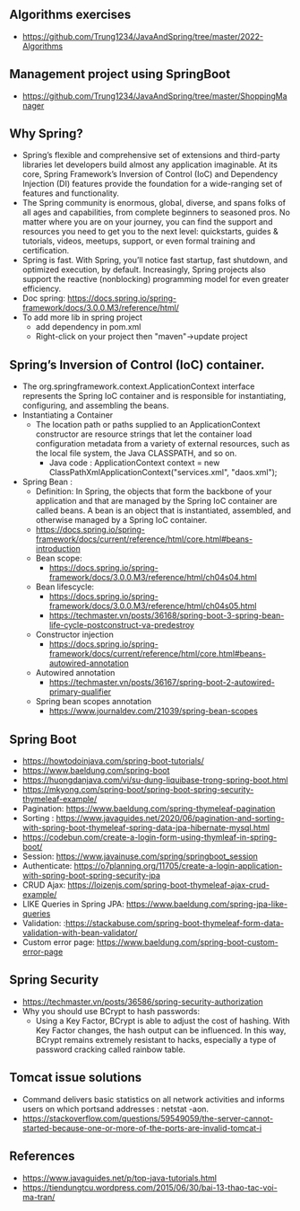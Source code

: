 ## Algorithms exercises
 - https://github.com/Trung1234/JavaAndSpring/tree/master/2022-Algorithms
## Management project using SpringBoot
 - https://github.com/Trung1234/JavaAndSpring/tree/master/ShoppingManager
## Why Spring?
 - Spring’s flexible and comprehensive set of extensions and third-party libraries let developers build almost any application imaginable. At its core, Spring Framework’s Inversion of Control (IoC) and Dependency Injection (DI) features provide the foundation for a wide-ranging set of features and functionality. 
 - The Spring community is enormous, global, diverse, and spans folks of all ages and capabilities, from complete beginners to seasoned pros. No matter where you are on your journey, you can find the support and resources you need to get you to the next level: quickstarts, guides & tutorials, videos, meetups, support, or even formal training and certification.
 - Spring is fast. With Spring, you’ll notice fast startup, fast shutdown, and optimized execution, by default. Increasingly, Spring projects also support the reactive (nonblocking) programming model for even greater efficiency.
 - Doc spring: https://docs.spring.io/spring-framework/docs/3.0.0.M3/reference/html/
 - To add more lib in spring project
     + add dependency in pom.xml
     + Right-click on your project then "maven"->update project

## Spring’s Inversion of Control (IoC) container.
 - The org.springframework.context.ApplicationContext interface represents the Spring IoC container and is responsible for instantiating, configuring, and assembling the beans.
 -  Instantiating a Container
     + The location path or paths supplied to an ApplicationContext constructor are resource strings that let the container load configuration metadata from a variety of external          resources, such as the local file system, the Java CLASSPATH, and so on.
          - Java code : ApplicationContext context = new ClassPathXmlApplicationContext("services.xml", "daos.xml");
 - Spring Bean :
     + Definition: In Spring, the objects that form the backbone of your application and that are managed by the Spring IoC container are called beans. A bean is an object that is instantiated, assembled, and otherwise managed by a Spring IoC container.
     + https://docs.spring.io/spring-framework/docs/current/reference/html/core.html#beans-introduction
     + Bean scope: 
          - https://docs.spring.io/spring-framework/docs/3.0.0.M3/reference/html/ch04s04.html
     + Bean lifescycle: 
          - https://docs.spring.io/spring-framework/docs/3.0.0.M3/reference/html/ch04s05.html
          - https://techmaster.vn/posts/36168/spring-boot-3-spring-bean-life-cycle-postconstruct-va-predestroy
     + Constructor injection 
          - https://docs.spring.io/spring-framework/docs/current/reference/html/core.html#beans-autowired-annotation
     + Autowired annotation
          - https://techmaster.vn/posts/36167/spring-boot-2-autowired-primary-qualifier
     + Spring bean scopes annotation
          - https://www.journaldev.com/21039/spring-bean-scopes

## Spring Boot
 - https://howtodoinjava.com/spring-boot-tutorials/
 - https://www.baeldung.com/spring-boot
 - https://huongdanjava.com/vi/su-dung-liquibase-trong-spring-boot.html
 - https://mkyong.com/spring-boot/spring-boot-spring-security-thymeleaf-example/
 - Pagination: https://www.baeldung.com/spring-thymeleaf-pagination
 - Sorting : https://www.javaguides.net/2020/06/pagination-and-sorting-with-spring-boot-thymeleaf-spring-data-jpa-hibernate-mysql.html
 - https://codebun.com/create-a-login-form-using-thymleaf-in-spring-boot/
 - Session: https://www.javainuse.com/spring/springboot_session
 - Authenticate: https://o7planning.org/11705/create-a-login-application-with-spring-boot-spring-security-jpa
 - CRUD Ajax: https://loizenjs.com/spring-boot-thymeleaf-ajax-crud-example/
 - LIKE Queries in Spring JPA: https://www.baeldung.com/spring-jpa-like-queries
 - Validation: :https://stackabuse.com/spring-boot-thymeleaf-form-data-validation-with-bean-validator/
 - Custom error page: https://www.baeldung.com/spring-boot-custom-error-page
## Spring Security
 - https://techmaster.vn/posts/36586/spring-security-authorization
 - Why you should use BCrypt to hash passwords:
      + Using a Key Factor, BCrypt is able to adjust the cost of hashing. With Key Factor changes, the hash output can be influenced. In this way, BCrypt remains extremely resistant to hacks, especially a type of password cracking called rainbow table.
## Tomcat issue solutions
- Command delivers basic statistics on all network activities and informs users on which portsand addresses : netstat -aon. 
- https://stackoverflow.com/questions/59549059/the-server-cannot-started-because-one-or-more-of-the-ports-are-invalid-tomcat-i

## References
 - https://www.javaguides.net/p/top-java-tutorials.html
 - https://tiendungtcu.wordpress.com/2015/06/30/bai-13-thao-tac-voi-ma-tran/
